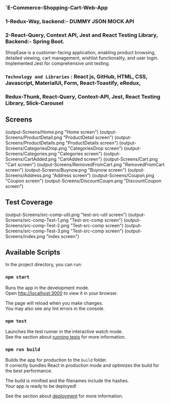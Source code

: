 ### `E-Commerce-Shopping-Cart-Web-App
###                                 1-Redux-Way, backend:- DUMMY JSON MOCK API
###                                 2-React-Query, Context API, Jest and React Testing Library, Backend:- Spring Boot.

ShopEase is a customer-facing application, enabling product browsing, detailed viewing, cart management, wishlist functionality, and user login. Implemented Jest for comprehensive unit testing. 

### `Technology and Libraries` : React js, GitHub, HTML, CSS, Javascript, MaterialUI, Form, React-Toastify, eRedux,
###                              Redux-Thunk, React-Query, Context-API, Jest, React Testing Library, Slick-Carousel

## Screens
 (output-Screens/Home.png "Home screen") 
 (output-Screens/ProductDetail.png "ProductDetail screen")
 (output-Screens/ProductDetails.png "ProductDetails screen")
 (output-Screens/CategoriesDrop.png "CategoriesDrop screen")
 (output-Screens/Categories.png "Categories screen")
 (output-Screens/CartAdded.png "CartAdded screen")
 (output-Screens/Cart.png "Cart screen")
 (output-Screens/RemovedFromCart.png "RemovedFromCart screen")
 (output-Screens/Buynow.png "Buynow screen")
 (output-Screens/Address.png "Address screen")
 (output-Screens/Coupon.png "Coupon screen")
 (output-Screens/DiscountCoupn.png "DiscountCoupon screen")

 ## Test Coverage 
 (output-Screens/src-comp-util.png "test-src-util screen")
 (output-Screens/src-comp-Test-1.png "Test-src-comp screen")
 (output-Screens/src-comp-Test-2.png "Test-src-comp screen")
 (output-Screens/src-comp-Test-3.png "Test-src-comp screen")
 (output-Screens/index.png "index screen")

## Available Scripts

In the project directory, you can run:

### `npm start`

Runs the app in the development mode.\
Open [http://localhost:3000](http://localhost:3000) to view it in your browser.

The page will reload when you make changes.\
You may also see any lint errors in the console.

### `npm test`

Launches the test runner in the interactive watch mode.\
See the section about [running tests](https://facebook.github.io/create-react-app/docs/running-tests) for more information.

### `npm run build`

Builds the app for production to the `build` folder.\
It correctly bundles React in production mode and optimizes the build for the best performance.

The build is minified and the filenames include the hashes.\
Your app is ready to be deployed!

See the section about [deployment](https://facebook.github.io/create-react-app/docs/deployment) for more information.